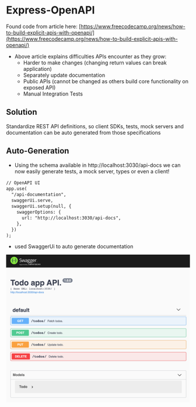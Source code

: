 # Express-OpenAPI

Found code from article here: [https://www.freecodecamp.org/news/how-to-build-explicit-apis-with-openapi/](https://www.freecodecamp.org/news/how-to-build-explicit-apis-with-openapi/)

- Above article explains difficulties APIs encounter as they grow:
  - Harder to make changes (changing return values can break application)
  - Separately update documentation
  - Public APIs (cannot be changed as others build core functionality on exposed API)
  - Manual Integration Tests
## Solution
Standardize REST API definitions, so client SDKs, tests, mock servers and documentation can be auto generated from those specifications

## Auto-Generation
- Using the schema available in http://localhost:3030/api-docs we can now easily generate tests, a mock server, types or even a client!

```
// OpenAPI UI
app.use(
  "/api-documentation",
  swaggerUi.serve,
  swaggerUi.setup(null, {
    swaggerOptions: {
      url: "http://localhost:3030/api-docs",
    },
  })
);
```
- used SwaggerUi to auto generate documentation

![Downloaded Swagger Screenshot from Article](/image-23.png)
